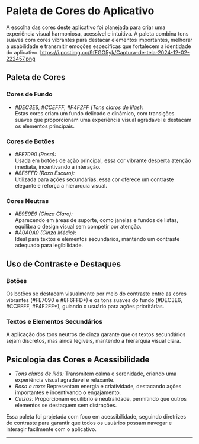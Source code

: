 # Paleta de Cores do Aplicativo

A escolha das cores deste aplicativo foi planejada para criar uma experiência visual harmoniosa, acessível e intuitiva. A paleta combina tons suaves com cores vibrantes para destacar elementos importantes, melhorar a usabilidade e transmitir emoções específicas que fortalecem a identidade do aplicativo.
https://i.postimg.cc/9fFGG5yk/Captura-de-tela-2024-12-02-222457.png
## Paleta de Cores

### Cores de Fundo
- *#DEC3E6, #CCEFFF, #F4F2FF (Tons claros de lilás):*  
  Estas cores criam um fundo delicado e dinâmico, com transições suaves que proporcionam uma experiência visual agradável e destacam os elementos principais.

### Cores de Botões
- *#FE7090 (Rosa):*  
  Usada em botões de ação principal, essa cor vibrante desperta atenção imediata, incentivando a interação.
- *#8F6FFD (Roxo Escuro):*  
  Utilizada para ações secundárias, essa cor oferece um contraste elegante e reforça a hierarquia visual.

### Cores Neutras
- *#E9E9E9 (Cinza Claro):*  
  Aparecendo em áreas de suporte, como janelas e fundos de listas, equilibra o design visual sem competir por atenção.
- *#A0A0A0 (Cinza Médio):*  
  Ideal para textos e elementos secundários, mantendo um contraste adequado para legibilidade.

## Uso de Contraste e Destaques

### Botões
Os botões se destacam visualmente por meio do contraste entre as cores vibrantes (#FE7090 e #8F6FFD*) e os tons suaves do fundo (#DEC3E6, #CCEFFF, #F4F2FF*), guiando o usuário para ações prioritárias.

### Textos e Elementos Secundários
A aplicação dos tons neutros de cinza garante que os textos secundários sejam discretos, mas ainda legíveis, mantendo a hierarquia visual clara.

## Psicologia das Cores e Acessibilidade
- *Tons claros de lilás:* Transmitem calma e serenidade, criando uma experiência visual agradável e relaxante.  
- *Rosa e roxo:* Representam energia e criatividade, destacando ações importantes e incentivando o engajamento.  
- *Cinzas:* Proporcionam equilíbrio e neutralidade, permitindo que outros elementos se destaquem sem distrações.  

Essa paleta foi projetada com foco em acessibilidade, seguindo diretrizes de contraste para garantir que todos os usuários possam navegar e interagir facilmente com o aplicativo.

---
